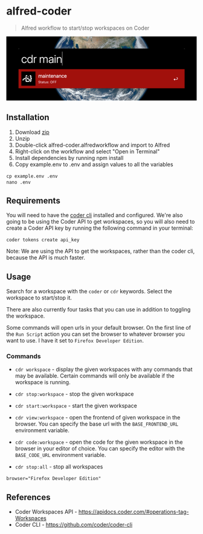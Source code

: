 # alfred-coder

> Alfred workflow to start/stop workspaces on Coder

![Alfred search example](images/alfred-search.png)

## Installation

1. Download [zip](https://github.com/zpthree/alfred-coder/archive/refs/heads/master.zip)
2. Unzip
3. Double-click alfred-coder.alfredworkflow and import to Alfred
4. Right-click on the workflow and select "Open in Terminal"
5. Install dependencies by running npm install
6. Copy example.env to .env and assign values to all the variables

```
cp example.env .env
nano .env
```

## Requirements

You will need to have the [coder cli](https://github.com/coder/coder-cli) installed and configured. We're also going to be using the Coder API to get workspaces, so you will also need to create a Coder API key by running the following command in your terminal:

```
coder tokens create api_key
```

Note: We are using the API to get the workspaces, rather than the coder cli, because the API is much faster.

## Usage

Search for a workspace with the `coder` or `cdr` keywords. Select the workspace to start/stop it.

There are also currently four tasks that you can use in addition to toggling the workspace.

Some commands will open urls in your default browser. On the first line of the `Run Script` action you can set the browser to whatever browser you want to use. I have it set to `Firefox Developer Edition`.

### Commands

- `cdr workspace` - display the given workspaces with any commands that may be available. Certain commands will only be available if the workspace is running.

- `cdr stop:workspace` - stop the given workspace

- `cdr start:workspace` - start the given workspace

- `cdr view:workspace` - open the frontend of given workspace in the browser. You can specify the base url with the `BASE_FRONTEND_URL` environment variable.

- `cdr code:workspace` - open the code for the given workspace in the browser in your editor of choice. You can specify the editor with the `BASE_CODE_URL` environment variable.

- `cdr stop:all` - stop all workspaces

```
browser="Firefox Developer Edition"
```

## References

- Coder Workspaces API - https://apidocs.coder.com/#operations-tag-Workspaces
- Coder CLI - https://github.com/coder/coder-cli
